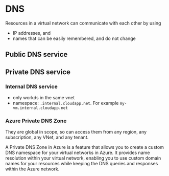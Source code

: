 # DNS

 Resources in a virtual network can communicate with each other by using 
 - IP addresses, and
 - names that can be easily remembered, and do not change

## Public DNS service

## Private DNS service
### Internal DNS service
- only workds in the same vnet
- namespace: `.internal.cloudapp.net`. For example `my-vm.internal.cloudapp.net`

### Azure Private DNS Zone
They are global in scope, so can access them from any region, any subscription, any VNet, and any tenant.

A Private DNS Zone in Azure is a feature that allows you to create a custom DNS namespace for your virtual networks in Azure. 
It provides name resolution within your virtual network, enabling you to use custom domain names for your resources 
while keeping the DNS queries and responses within the Azure network. 
